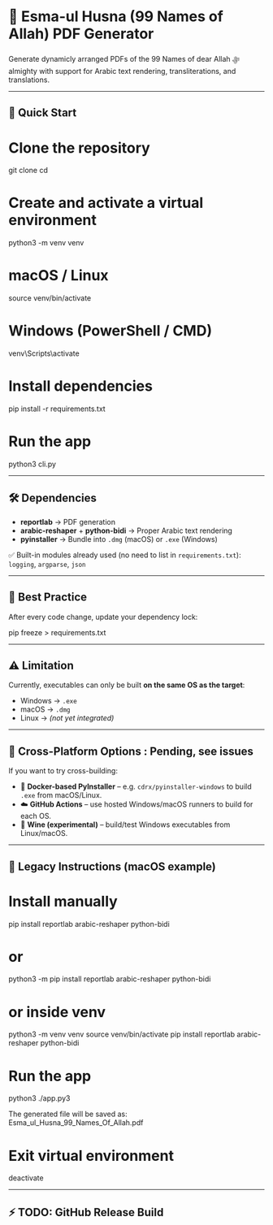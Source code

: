 # 📖 Esma-ul Husna (99 Names of Allah) PDF Generator  

Generate dynamicly arranged PDFs of the 99 Names of dear Allah ﷻ almighty with support for Arabic text rendering, transliterations, and translations.  

---

## 🚀 Quick Start  

# Clone the repository
git clone <repo>
cd <repo>

# Create and activate a virtual environment
python3 -m venv venv

# macOS / Linux
source venv/bin/activate  

# Windows (PowerShell / CMD)
venv\Scripts\activate

# Install dependencies
pip install -r requirements.txt

# Run the app
python3 cli.py

---

## 🛠️ Dependencies  

- **reportlab** → PDF generation  
- **arabic-reshaper** + **python-bidi** → Proper Arabic text rendering  
- **pyinstaller** → Bundle into `.dmg` (macOS) or `.exe` (Windows)  

✅ Built-in modules already used (no need to list in `requirements.txt`):  
`logging`, `argparse`, `json`  

---

## 📌 Best Practice  

After every code change, update your dependency lock:  

pip freeze > requirements.txt

---

## ⚠️ Limitation  

Currently, executables can only be built **on the same OS as the target**:  
- Windows → `.exe`  
- macOS → `.dmg`  
- Linux → _(not yet integrated)_  

---

## 🔀 Cross-Platform Options : Pending, see issues

If you want to try cross-building:  

- 🐳 **Docker-based PyInstaller** – e.g. `cdrx/pyinstaller-windows` to build `.exe` from macOS/Linux.  
- ☁️ **GitHub Actions** – use hosted Windows/macOS runners to build for each OS.  
- 🍷 **Wine (experimental)** – build/test Windows executables from Linux/macOS.  

---

## 🧾 Legacy Instructions (macOS example)  

# Install manually
pip install reportlab arabic-reshaper python-bidi

# or
python3 -m pip install reportlab arabic-reshaper python-bidi

# or inside venv
python3 -m venv venv
source venv/bin/activate
pip install reportlab arabic-reshaper python-bidi

# Run the app
python3 ./app.py3

The generated file will be saved as:  
Esma_ul_Husna_99_Names_Of_Allah.pdf

# Exit virtual environment
deactivate

---

## ⚡ TODO: GitHub Release Build 

